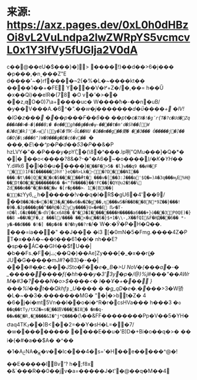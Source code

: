 # 来源: https://axz.pages.dev/0xL0h0dHBzOi8vL2VuLndpa2lwZWRpYS5vcmcvL0x1Y3lfVy5fUGlja2V0dA

c ��@��eU�$���}�]> ����!}��d��>6�j��� �p���,�n˲���Z"E d����'~�)rf����~2{�%�L�~��� �kt� � ����1��+�FE Y�̻��V�߂+Z�/�,��= h��Ű �x��Qi)��eIR�{78 �O v*�'�>�*� ��z,ƣO�0)7\a+����uc� W����ћ�-��n�uB/�y��V���A.�6*^�".�� w�j�������d�ΰ����+򑭍 �lV!�lG�z��� ���p���F��6�� ��pt�c`�7X�!�g˘r{T�?c �Ud�޵Zq ���A��>�-�|���B;� �e��gh��g��e�ѱ-����t�m'd�Sh��[W �J�ȸ�k]'�ށ⊴[\y�l�节K-ÛL��NU �1��m��g��夒� ��3��� Ȯ�����j�]�� G�O{�\s���6")W�9���g�E�c6�v�� `� ���,�E\��^p�P�d��53�P*��&�P hzLVY�"�.�P���y�pY(,͆�(\8�ˣ���.lp咧"QMu���]�Q�*� �|� ��o<����?8&�?-�"�A6�~�o����*)/�K�YH�*� Y.d#k6 �l�8�u�����}`���F�>5� �ֿl}w��q9 ��ɇH�F '�)1F�I������JhY'}eQ�R>Lk�~�?D�⏯��NI�� ���:�t\��|Q���c�S�����#ٌt� ���v�[��3:J���a'$Q�=)A�3q���ԣE%H@ �� Dt�O���������6� �<"fW����}��!FC��[�QY@u2�5��\ Zd���o��"��k���w �[r�p���>˔ 1�|BU��|��2`Yy6,ےh�� ����!v��q�l�R$�gU6�4'��9/ ��`B��J�z�<�]�3�ۄ���w6�w�Z�g��,ɳ���wS�Ĥ��B��8N*9Z��}���!�9� .�Jp����g��^��R@�)Zyy����}U=�#�E Πޗ�T-nD�l.G�z����ހdV]�cx6AB�_�"�J�I��������H�����a6���+}ȯ���3P0QE)�}��8 =��U�F�,z ���l/���� ��<�u��S�}$+1�\\-,X��fQI&F�HД���6�� *-y�ޔ��d��� �!�] ��p�4� �?�hy��?r�`/� W�:�Ў�P�H�Q݀��. ���=ia���" ��J��� �i3 [�0mN�5�Fmց.����4Z�P T�x��A�~��t���61��!� nh��E?�sp��ÁC��GH��$fU��|�b��Fs.ֻ�F�jݖ;��Q�)��Ae]Zy���[�_�x��r{̻� JU� G�����mJ#?�B3}�-��|���#�ֳ�c.���JSto�F��*e�_B�>U NoV�{���a�-� _���������f{�hh���y�3'3y�p�/@}%j#���"��AWrM�#3�?���N�o>$����<� l��Ұ�+��� }���%l��t��Qkhfȝ _U���� � �g_qD�e�.�*���>3�W骄�L�~��3�.�������MG� "�|�>bt�Z� 4 �6�j�i�mt5Vn��I��o�i�^R�r�csHVa��� h���3 �`o ��q��tTy/tXZ�=s���讌V����I8� �m�q- ��w���R,�͇����&I�^j*Q���`�(\��&FF��������Pp�V��5�YH�Ժaq4TKڍ��)B<��2=��Y�sH�L=��7/�w��� ������ �՗���E��u�'B)D�+Bi�o��q�>� �� i�{�#�a��$A� �^�� �1�AݗNA�ྣ�v��Ic���4�s='�H��e�����^@�!��E�����lBv'? h�;f8x �&`���R��0��jv�a=�����J�t'�@��q�M��4 

